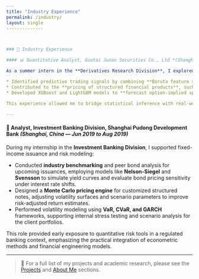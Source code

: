```yaml
---
title: "Industry Experience"
permalink: /industry/
layout: single
--------------



### 💼 Industry Experience

#### 📊 Quantitative Analyst, Guotai Junan Securities Co., Ltd *(Shanghai, China — Jun 2021 to Aug 2021)*

As a summer intern in the **Derivatives Research Division**, I explored cross-asset trading strategies and risk modeling:

* Identified predictive trading signals by combining **Boruta feature selection**, **Lasso regression**, and **Bayesian model averaging**, aiming to uncover stable alpha sources across volatile equity sectors.
* Contributed to the **pricing of structured financial products**, such as equity-linked swaps and options, using **Monte Carlo simulations** with refined path generation and scenario resampling.
* Developed XGBoost and LightGBM models to **forecast option-implied spread movements**, aiding real-time pricing adjustments and trade execution timing.

This experience allowed me to bridge statistical inference with real-world financial risk systems, collaborating closely with quants and traders on multi-dimensional pricing tasks.

---
```


#### 🏦 Analyst, Investment Banking Division, Shanghai Pudong Development Bank *(Shanghai, China — Jun 2019 to Aug 2019)*

During my internship in the **Investment Banking Division**, I supported fixed-income issuance and risk modeling:

* Conducted **industry benchmarking** and peer bond analysis for upcoming issuances, employing models like **Nelson-Siegel** and **Svensson** to simulate yield curves and evaluate bond pricing sensitivity under interest rate shifts.
* Designed a **Monte Carlo pricing engine** for customized structured notes, adjusting volatility surfaces and scenario parameters to improve risk-adjusted return estimates.
* Performed volatility modeling using **VaR, CVaR, and GARCH** frameworks, supporting internal stress testing and scenario analysis for the client portfolios.

This role provided early exposure to quantitative risk tools in a regulated banking context, emphasizing the practical integration of econometric methods and financial engineering models.

---

> 📍 For a full list of my projects and academic research, please see the [Projects](/projects/) and [About Me](/about/) sections.
